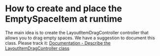 # How to create and place the EmptySpaceItem at runtime


<p>The main idea is to create the LayoutItemDragController controller that allows you to drag empty spaces. We have a suggestion to document this class. Please track it: <a href="https://www.devexpress.com/Support/Center/p/S18177">Documentation - Describe the LayoutItemDragController class </a></p>

<br/>


